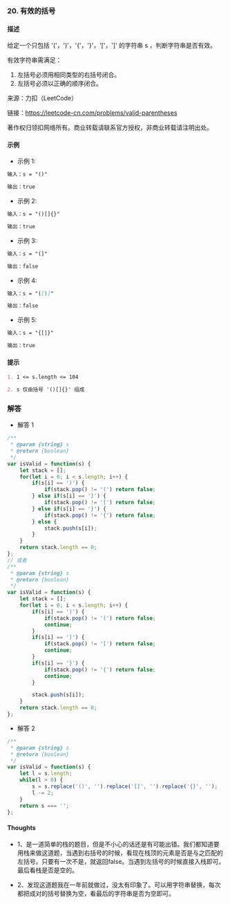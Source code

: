 ### 20. 有效的括号

#### 描述

给定一个只包括 '('，')'，'{'，'}'，'['，']' 的字符串 s ，判断字符串是否有效。

有效字符串需满足：

1. 左括号必须用相同类型的右括号闭合。
2. 左括号必须以正确的顺序闭合。

来源：力扣（LeetCode）

链接：https://leetcode-cn.com/problems/valid-parentheses

著作权归领扣网络所有。商业转载请联系官方授权，非商业转载请注明出处。

#### 示例

+ 示例 1:
```md
输入：s = "()"

输出：true
```
+ 示例 2:
```md
输入：s = "()[]{}"

输出：true
```
+ 示例 3:
```md
输入：s = "(]"

输出：false
```
+ 示例 4:
```md
输入：s = "([)]"

输出：false
```
+ 示例 5:
```md
输入：s = "{[]}"

输出：true
```


#### 提示
```md
1. 1 <= s.length <= 104

2. s 仅由括号 '()[]{}' 组成
```

### 解答

+ 解答 1
```js
/**
 * @param {string} s
 * @return {boolean}
 */
var isValid = function(s) {
    let stack = [];
    for(let i = 0; i < s.length; i++) {
        if(s[i] == ')') {
            if(stack.pop() != '(') return false;
        } else if(s[i] == ']') {
            if(stack.pop() != '[') return false;
        } else if(s[i] == '}') {
            if(stack.pop() != '{') return false;
        } else {
            stack.push(s[i]);
        }
    }
    return stack.length == 0;
};
// 或者
/**
 * @param {string} s
 * @return {boolean}
 */
var isValid = function(s) {
    let stack = [];
    for(let i = 0; i < s.length; i++) {
        if(s[i] == ')') {
            if(stack.pop() != '(') return false;
            continue;
        }
        if(s[i] == ']') {
            if(stack.pop() != '[') return false;
            continue;
        }
        if(s[i] == '}') {
            if(stack.pop() != '{') return false;
            continue;
        }

        stack.push(s[i]);
    }
    return stack.length == 0;
};
```

+ 解答 2
```js
/**
 * @param {string} s
 * @return {boolean}
 */
var isValid = function(s) {
    let l = s.length;
    while(l > 0) {
        s = s.replace('()', '').replace('[]', '').replace('{}', '');
        l -= 2;
    }
    return s === '';
};
```


#### Thoughts

+ 1、是一道简单的栈的题目，但是不小心的话还是有可能出错。我们都知道要用栈来做这道题，当遇到右括号的时候，看现在栈顶的元素是否是与之匹配的左括号。只要有一次不是，就返回false。当遇到左括号的时候直接入栈即可。最后看栈是否是空的。

+ 2、发现这道题我在一年前就做过，没太有印象了。可以用字符串替换，每次都把成对的括号替换为空，看最后的字符串是否为空即可。